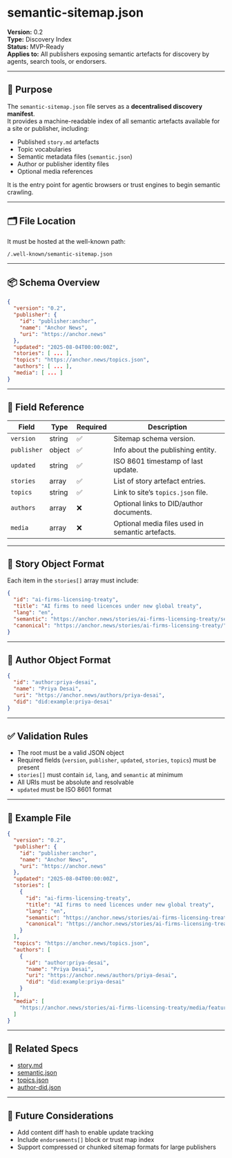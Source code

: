 # semantic-sitemap.json

**Version:** 0.2  
**Type:** Discovery Index  
**Status:** MVP-Ready  
**Applies to:** All publishers exposing semantic artefacts for discovery by agents, search tools, or endorsers.

---

## 🎯 Purpose

The `semantic-sitemap.json` file serves as a **decentralised discovery manifest**.  
It provides a machine-readable index of all semantic artefacts available for a site or publisher, including:

- Published `story.md` artefacts
- Topic vocabularies
- Semantic metadata files (`semantic.json`)
- Author or publisher identity files
- Optional media references

It is the entry point for agentic browsers or trust engines to begin semantic crawling.

---

## 🗂️ File Location

It must be hosted at the well-known path:

```
/.well-known/semantic-sitemap.json
```

---

## 📦 Schema Overview

```json
{
  "version": "0.2",
  "publisher": {
    "id": "publisher:anchor",
    "name": "Anchor News",
    "uri": "https://anchor.news"
  },
  "updated": "2025-08-04T00:00:00Z",
  "stories": [ ... ],
  "topics": "https://anchor.news/topics.json",
  "authors": [ ... ],
  "media": [ ... ]
}
```

---

## 🧠 Field Reference

| Field       | Type      | Required | Description |
|-------------|-----------|----------|-------------|
| `version`   | string    | ✅       | Sitemap schema version. |
| `publisher` | object    | ✅       | Info about the publishing entity. |
| `updated`   | string    | ✅       | ISO 8601 timestamp of last update. |
| `stories`   | array     | ✅       | List of story artefact entries. |
| `topics`    | string    | ✅       | Link to site’s `topics.json` file. |
| `authors`   | array     | ❌       | Optional links to DID/author documents. |
| `media`     | array     | ❌       | Optional media files used in semantic artefacts. |

---

## 🧾 Story Object Format

Each item in the `stories[]` array must include:

```json
{
  "id": "ai-firms-licensing-treaty",
  "title": "AI firms to need licences under new global treaty",
  "lang": "en",
  "semantic": "https://anchor.news/stories/ai-firms-licensing-treaty/semantic.json",
  "canonical": "https://anchor.news/stories/ai-firms-licensing-treaty/"
}
```

---

## 🧾 Author Object Format

```json
{
  "id": "author:priya-desai",
  "name": "Priya Desai",
  "uri": "https://anchor.news/authors/priya-desai",
  "did": "did:example:priya-desai"
}
```

---

## ✅ Validation Rules

- The root must be a valid JSON object
- Required fields (`version`, `publisher`, `updated`, `stories`, `topics`) must be present
- `stories[]` must contain `id`, `lang`, and `semantic` at minimum
- All URIs must be absolute and resolvable
- `updated` must be ISO 8601 format

---

## 🧪 Example File

```json
{
  "version": "0.2",
  "publisher": {
    "id": "publisher:anchor",
    "name": "Anchor News",
    "uri": "https://anchor.news"
  },
  "updated": "2025-08-04T00:00:00Z",
  "stories": [
    {
      "id": "ai-firms-licensing-treaty",
      "title": "AI firms to need licences under new global treaty",
      "lang": "en",
      "semantic": "https://anchor.news/stories/ai-firms-licensing-treaty/semantic.json",
      "canonical": "https://anchor.news/stories/ai-firms-licensing-treaty/"
    }
  ],
  "topics": "https://anchor.news/topics.json",
  "authors": [
    {
      "id": "author:priya-desai",
      "name": "Priya Desai",
      "uri": "https://anchor.news/authors/priya-desai",
      "did": "did:example:priya-desai"
    }
  ],
  "media": [
    "https://anchor.news/stories/ai-firms-licensing-treaty/media/featured.jpg"
  ]
}
```

---

## 🔗 Related Specs

- [story.md](./story-spec.md)
- [semantic.json](./semantic-json.md)
- [topics.json](./topics.md)
- [author-did.json](../identity/author-did.json)

---

## 🚧 Future Considerations

- Add content diff hash to enable update tracking
- Include `endorsements[]` block or trust map index
- Support compressed or chunked sitemap formats for large publishers
